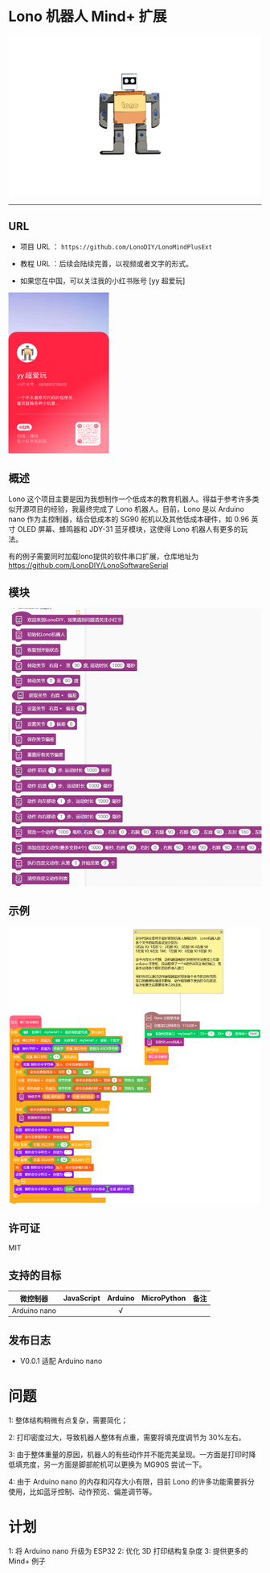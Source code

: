 # Lono 机器人 Mind+ 扩展

![](./arduinoC/_images/featured.png)

---------------------------------------------------------

## URL
* 项目 URL ： ```https://github.com/LonoDIY/LonoMindPlusExt```

* 教程 URL ：后续会陆续完善，以视频或者文字的形式。

* 如果您在中国，可以关注我的小红书账号 [yy 超爱玩]   

<img src="./arduinoC/_images/xiaohongshu.png" width="200" height="320" />

## 概述
Lono 这个项目主要是因为我想制作一个低成本的教育机器人。得益于参考许多类似开源项目的经验，我最终完成了 Lono 机器人。目前，Lono 是以 Arduino nano 作为主控制器，结合低成本的 SG90 舵机以及其他低成本硬件，如 0.96 英寸 OLED 屏幕、蜂鸣器和 JDY-31 蓝牙模块，这使得 Lono 机器人有更多的玩法。   

有的例子需要同时加载lono提供的软件串口扩展，仓库地址为 https://github.com/LonoDIY/LonoSoftwareSerial

## 模块

![](./arduinoC/_images/blocks.png)

## 示例

![](./arduinoC/_images/example.png)

## 许可证

MIT

## 支持的目标

微控制器 | JavaScript | Arduino | MicroPython | 备注
------------------ | :----------: | :----------: | :---------: | -----
Arduino nano        |             |       √       |             |  

## 发布日志
* V0.0.1  适配 Arduino nano

# 问题
1: 整体结构稍微有点复杂，需要简化；

2: 打印密度过大，导致机器人整体有点重，需要将填充度调节为 30%左右。

3: 由于整体重量的原因，机器人的有些动作并不能完美呈现。一方面是打印时降低填充度，另一方面是脚部舵机可以更换为 MG90S 尝试一下。

4: 由于 Arduino nano 的内存和闪存大小有限，目前 Lono 的许多功能需要拆分使用，比如蓝牙控制、动作预览、偏差调节等。

# 计划
1: 将 Arduino nano 升级为 ESP32
2: 优化 3D 打印结构复杂度
3: 提供更多的 Mind+ 例子